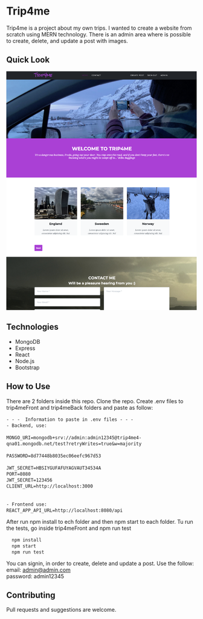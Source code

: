 # Trip4me
Trip4me is a project about my own trips. I wanted to create a website from scratch using MERN technology. There is an admin area where is possible to create, delete, and update a post with images.

## Quick Look

![Trip4me cover](./public/trip4me-cover__.png)

## Technologies
- MongoDB
- Express
- React
- Node.js
- Bootstrap

## How to Use
There are 2 folders inside this repo. Clone the repo.
Create .env files to trip4meFront and trip4meBack folders and paste as follow:
```
- - -  Information to paste in .env files - - -
- Backend, use:

MONGO_URI=mongodb+srv://admin:admin12345@trip4me4-qna01.mongodb.net/test?retryWrites=true&w=majority

PASSWORD=8d77448b8035ec06eefc967d53

JWT_SECRET=HBSIYGUFAFUYAGVAUT34534A
PORT=8080
JWT_SECRET=123456
CLIENT_URL=http://localhost:3000


- Frontend use:
REACT_APP_API_URL=http://localhost:8080/api
```

After run npm install to ech folder and then npm start to each folder. Tu run the tests, go inside trip4meFront and npm run test
```
  npm install
  npm start
  npm run test
```  

You can signin, in order to create, delete and update a post. Use the follow:
email: admin@admin.com  
password: admin12345

## Contributing

Pull requests and suggestions are welcome.

